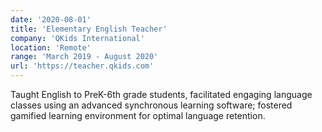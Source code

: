 ```yaml
---
date: '2020-08-01'
title: 'Elementary English Teacher'
company: 'QKids International'
location: 'Remote'
range: 'March 2019 - August 2020'
url: 'https://teacher.qkids.com'
---
```


Taught English to PreK-6th grade students, facilitated engaging language classes using an advanced synchronous learning software; fostered gamified learning environment for optimal language retention.
